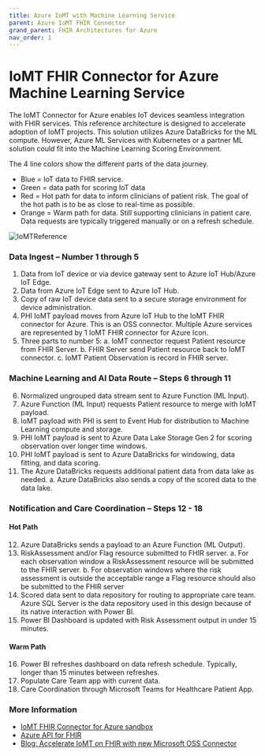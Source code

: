 ```yaml
---
title: Azure IoMT with Machine Learning Service
parent: Azure IoMT FHIR Connector
grand_parent: FHIR Architectures for Azure
nav_order: 1
---
```


# IoMT FHIR Connector for Azure Machine Learning Service

The IoMT Connector for Azure enables IoT devices seamless integration with FHIR services. This reference architecture is designed to accelerate adoption of IoMT projects. This solution utilizes Azure DataBricks for the ML compute. However, Azure ML Services with Kubernetes or a partner ML solution could fit into the Machine Learning Scoring Environment.

The 4 line colors show the different parts of the data journey.
- Blue = IoT data to FHIR service.
- Green = data path for scoring IoT data
- Red = Hot path for data to inform clinicians of patient risk. The goal of the hot path is to be as close to real-time as possible.
- Orange = Warm path for data. Still supporting clinicians in patient care. Data requests are typically triggered manually or on a refresh schedule.

![IoMTReference](/assets/images/IoMTReference.jpg)

### Data Ingest – Number 1 through 5
1. Data from IoT device or via device gateway sent to Azure IoT Hub/Azure IoT Edge.
2. Data from Azure IoT Edge sent to Azure IoT Hub.
3. Copy of raw IoT device data sent to a secure storage environment for device administration.
4. PHI IoMT payload moves from Azure IoT Hub to the IoMT FHIR connector for Azure. This is an OSS connector. Multiple Azure services are represented by 1 IoMT FHIR connector for Azure Icon.
5. Three parts to number 5: a. IoMT connector request Patient resource from FHIR Server. b. FHIR Server send Patient resource back to IoMT connector. c. IoMT Patient Observation is record in FHIR server.

### Machine Learning and AI Data Route – Steps 6 through 11
6. Normalized ungrouped data stream sent to Azure Function (ML Input).
7. Azure Function (ML Input) requests Patient resource to merge with IoMT payload.
8. IoMT payload with PHI is sent to Event Hub for distribution to Machine Learning compute and storage.
9. PHI IoMT payload is sent to Azure Data Lake Storage Gen 2 for scoring observation over longer time windows.
10. PHI IoMT payload is sent to Azure DataBricks for windowing, data fitting, and data scoring.
11. The Azure DataBricks requests additional patient data from data lake as needed. a. Azure DataBricks also sends a copy of the scored data to the data lake.

### Notification and Care Coordination – Steps 12 - 18
#### Hot Path
12. Azure DataBricks sends a payload to an Azure Function (ML Output).
13. RiskAssessment and/or Flag resource submitted to FHIR server. a. For each observation window a RiskAssessment resource will be submitted to the FHIR server. b. For observation windows where the risk assessment is outside the acceptable range a Flag resource should also be submitted to the FHIR server
14. Scored data sent to data repository for routing to appropriate care team. Azure SQL Server is the data repository used in this design because of its native interaction with Power BI.
15. Power BI Dashboard is updated with Risk Assessment output in under 15 minutes.

#### Warm Path
16. Power BI refreshes dashboard on data refresh schedule. Typically, longer than 15 minutes between refreshes.
17. Populate Care Team app with current data.
18. Care Coordination through Microsoft Teams for Healthcare Patient App.

### More Information
- [IoMT FHIR Connector for Azure sandbox](https://github.com/microsoft/iomt-fhir/blob/master/docs/Sandbox.md)
- [Azure API for FHIR](https://docs.microsoft.com/en-us/azure/healthcare-apis/)
- [Blog: Accelerate IoMT on FHIR with new Microsoft OSS Connector](https://azure.microsoft.com/en-us/blog/accelerate-iomt-on-fhir-with-new-microsoft-oss-connector/)
